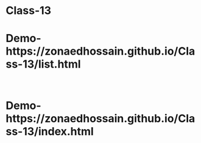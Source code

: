 # Class-13
<h1>Demo- https://zonaedhossain.github.io/Class-13/list.html</h1> <br>
<h1>Demo- https://zonaedhossain.github.io/Class-13/index.html</h1>
